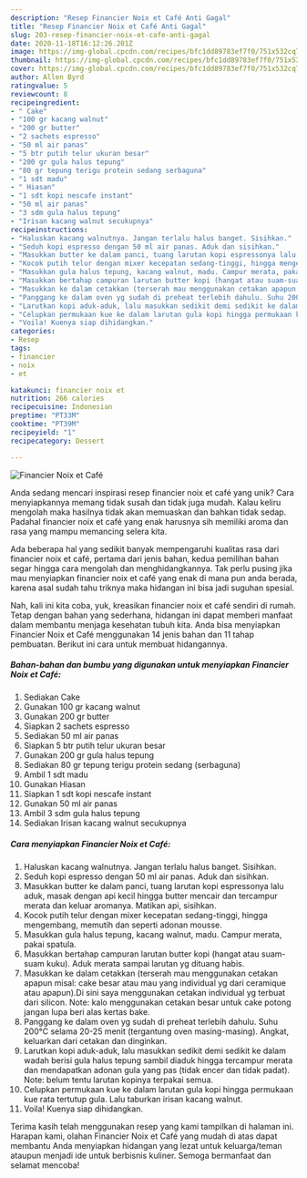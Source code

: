 ```yaml
---
description: "Resep Financier Noix et Café Anti Gagal"
title: "Resep Financier Noix et Café Anti Gagal"
slug: 203-resep-financier-noix-et-cafe-anti-gagal
date: 2020-11-18T16:12:26.201Z
image: https://img-global.cpcdn.com/recipes/bfc1dd89783ef7f0/751x532cq70/financier-noix-et-cafe-foto-resep-utama.jpg
thumbnail: https://img-global.cpcdn.com/recipes/bfc1dd89783ef7f0/751x532cq70/financier-noix-et-cafe-foto-resep-utama.jpg
cover: https://img-global.cpcdn.com/recipes/bfc1dd89783ef7f0/751x532cq70/financier-noix-et-cafe-foto-resep-utama.jpg
author: Allen Byrd
ratingvalue: 5
reviewcount: 8
recipeingredient:
- " Cake"
- "100 gr kacang walnut"
- "200 gr butter"
- "2 sachets espresso"
- "50 ml air panas"
- "5 btr putih telur ukuran besar"
- "200 gr gula halus tepung"
- "80 gr tepung terigu protein sedang serbaguna"
- "1 sdt madu"
- " Hiasan"
- "1 sdt kopi nescafe instant"
- "50 ml air panas"
- "3 sdm gula halus tepung"
- "Irisan kacang walnut secukupnya"
recipeinstructions:
- "Haluskan kacang walnutnya. Jangan terlalu halus banget. Sisihkan."
- "Seduh kopi espresso dengan 50 ml air panas. Aduk dan sisihkan."
- "Masukkan butter ke dalam panci, tuang larutan kopi espressonya lalu aduk, masak dengan api kecil hingga butter mencair dan tercampur merata dan keluar aromanya. Matikan api, sisihkan."
- "Kocok putih telur dengan mixer kecepatan sedang-tinggi, hingga mengembang, memutih dan seperti adonan mousse."
- "Masukkan gula halus tepung, kacang walnut, madu. Campur merata, pakai spatula."
- "Masukkan bertahap campuran larutan butter kopi (hangat atau suam-suam kuku). Aduk merata sampai larutan yg dituang habis."
- "Masukkan ke dalam cetakkan (terserah mau menggunakan cetakan apapun misal: cake besar atau mau yang individual yg dari ceramique atau apapun).Di sini saya menggunakan cetakan individual yg terbuat dari silicon. Note: kalo menggunakan cetakan besar untuk cake potong jangan lupa beri alas kertas bake."
- "Panggang ke dalam oven yg sudah di preheat terlebih dahulu. Suhu 200°C selama 20-25 menit (tergantung oven masing-masing). Angkat, keluarkan dari cetakan dan dinginkan."
- "Larutkan kopi aduk-aduk, lalu masukkan sedikit demi sedikit ke dalam wadah berisi gula halus tepung sambil diaduk hingga tercampur merata dan mendapatkan adonan gula yang pas (tidak encer dan tidak padat). Note: belum tentu larutan kopinya terpakai semua."
- "Celupkan permukaan kue ke dalam larutan gula kopi hingga permukaan kue rata tertutup gula. Lalu taburkan irisan kacang walnut."
- "Voila! Kuenya siap dihidangkan."
categories:
- Resep
tags:
- financier
- noix
- et

katakunci: financier noix et 
nutrition: 266 calories
recipecuisine: Indonesian
preptime: "PT33M"
cooktime: "PT39M"
recipeyield: "1"
recipecategory: Dessert

---
```



![Financier Noix et Café](https://img-global.cpcdn.com/recipes/bfc1dd89783ef7f0/751x532cq70/financier-noix-et-cafe-foto-resep-utama.jpg)

Anda sedang mencari inspirasi resep financier noix et café yang unik? Cara menyiapkannya memang tidak susah dan tidak juga mudah. Kalau keliru mengolah maka hasilnya tidak akan memuaskan dan bahkan tidak sedap. Padahal financier noix et café yang enak harusnya sih memiliki aroma dan rasa yang mampu memancing selera kita.



Ada beberapa hal yang sedikit banyak mempengaruhi kualitas rasa dari financier noix et café, pertama dari jenis bahan, kedua pemilihan bahan segar hingga cara mengolah dan menghidangkannya. Tak perlu pusing jika mau menyiapkan financier noix et café yang enak di mana pun anda berada, karena asal sudah tahu triknya maka hidangan ini bisa jadi suguhan spesial.


Nah, kali ini kita coba, yuk, kreasikan financier noix et café sendiri di rumah. Tetap dengan bahan yang sederhana, hidangan ini dapat memberi manfaat dalam membantu menjaga kesehatan tubuh kita. Anda bisa menyiapkan Financier Noix et Café menggunakan 14 jenis bahan dan 11 tahap pembuatan. Berikut ini cara untuk membuat hidangannya.

<!--inarticleads1-->

##### Bahan-bahan dan bumbu yang digunakan untuk menyiapkan Financier Noix et Café:

1. Sediakan  Cake
1. Gunakan 100 gr kacang walnut
1. Gunakan 200 gr butter
1. Siapkan 2 sachets espresso
1. Sediakan 50 ml air panas
1. Siapkan 5 btr putih telur ukuran besar
1. Gunakan 200 gr gula halus tepung
1. Sediakan 80 gr tepung terigu protein sedang (serbaguna)
1. Ambil 1 sdt madu
1. Gunakan  Hiasan
1. Siapkan 1 sdt kopi nescafe instant
1. Gunakan 50 ml air panas
1. Ambil 3 sdm gula halus tepung
1. Sediakan Irisan kacang walnut secukupnya




<!--inarticleads2-->

##### Cara menyiapkan Financier Noix et Café:

1. Haluskan kacang walnutnya. Jangan terlalu halus banget. Sisihkan.
1. Seduh kopi espresso dengan 50 ml air panas. Aduk dan sisihkan.
1. Masukkan butter ke dalam panci, tuang larutan kopi espressonya lalu aduk, masak dengan api kecil hingga butter mencair dan tercampur merata dan keluar aromanya. Matikan api, sisihkan.
1. Kocok putih telur dengan mixer kecepatan sedang-tinggi, hingga mengembang, memutih dan seperti adonan mousse.
1. Masukkan gula halus tepung, kacang walnut, madu. Campur merata, pakai spatula.
1. Masukkan bertahap campuran larutan butter kopi (hangat atau suam-suam kuku). Aduk merata sampai larutan yg dituang habis.
1. Masukkan ke dalam cetakkan (terserah mau menggunakan cetakan apapun misal: cake besar atau mau yang individual yg dari ceramique atau apapun).Di sini saya menggunakan cetakan individual yg terbuat dari silicon. Note: kalo menggunakan cetakan besar untuk cake potong jangan lupa beri alas kertas bake.
1. Panggang ke dalam oven yg sudah di preheat terlebih dahulu. Suhu 200°C selama 20-25 menit (tergantung oven masing-masing). Angkat, keluarkan dari cetakan dan dinginkan.
1. Larutkan kopi aduk-aduk, lalu masukkan sedikit demi sedikit ke dalam wadah berisi gula halus tepung sambil diaduk hingga tercampur merata dan mendapatkan adonan gula yang pas (tidak encer dan tidak padat). Note: belum tentu larutan kopinya terpakai semua.
1. Celupkan permukaan kue ke dalam larutan gula kopi hingga permukaan kue rata tertutup gula. Lalu taburkan irisan kacang walnut.
1. Voila! Kuenya siap dihidangkan.




Terima kasih telah menggunakan resep yang kami tampilkan di halaman ini. Harapan kami, olahan Financier Noix et Café yang mudah di atas dapat membantu Anda menyiapkan hidangan yang lezat untuk keluarga/teman ataupun menjadi ide untuk berbisnis kuliner. Semoga bermanfaat dan selamat mencoba!
